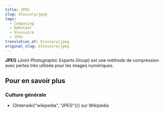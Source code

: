 ```yaml
---
title: JPEG
slug: Glossary/jpeg
tags:
  - Composing
  - Débutant
  - Glossaire
  - JPEG
translation_of: Glossary/jpeg
original_slug: Glossaire/jpeg
---
```

**JPEG** (_Joint Photographic Experts Group_) est une méthode de compression avec pertes très utilisée pour les images numériques.

## **Pour en savoir plus**

### **Culture générale**

- {{Interwiki("wikipedia", "JPEG")}} sur Wikipédia
